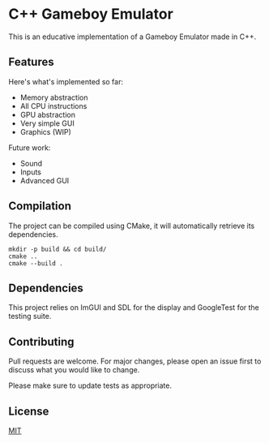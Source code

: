 # C++ Gameboy Emulator

This is an educative implementation of a Gameboy Emulator made in C++.

## Features

Here's what's implemented so far:
* Memory abstraction
* All CPU instructions
* GPU abstraction
* Very simple GUI
* Graphics (WIP)

Future work:
* Sound
* Inputs
* Advanced GUI

## Compilation

The project can be compiled using CMake, it will automatically retrieve its dependencies.

```
mkdir -p build && cd build/
cmake ..
cmake --build .
```

## Dependencies

This project relies on ImGUI and SDL for the display and GoogleTest for the testing suite.

## Contributing
Pull requests are welcome. For major changes, please open an issue first to discuss what you would like to change.

Please make sure to update tests as appropriate.

## License
[MIT](https://choosealicense.com/licenses/mit/)